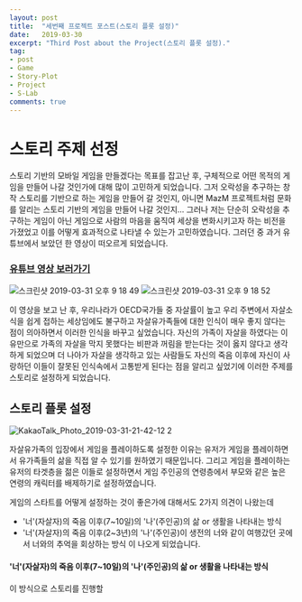 ```yaml
---
layout: post
title:  "세번째 프로젝트 포스트(스토리 플롯 설정)"
date:   2019-03-30
excerpt: "Third Post about the Project(스토리 플롯 설정)."
tag: 
- post
- Game
- Story-Plot
- Project
- S-Lab
comments: true
---
```


# 스토리 주제 선정

스토리 기반의 모바일 게임을 만들겠다는 목표를 잡고난 후, 구체적으로 어떤 목적의 게임을 만들어 나갈 것인가에 대해 많이 고민하게 되었습니다.
그저 오락성을 추구하는 창작 스토리를 기반으로 하는 게임을 만들어 갈 것인지, 아니면 MazM 프로젝트처럼 문화를 알리는 스토리 기반의 게임을 만들어 나갈 것인지...
그러나 저는 단순히 오락성을 추구하는 게임이 아닌 게임으로 사람의 마음을 움직여 세상을 변화시키고자 하는 비전을 가졌었고 이를 어떻게 효과적으로 나타낼 수 있는가 고민하였습니다. 그러던 중 과거 유튜브에서 보았던 한 영상이 떠오르게 되었습니다.
### [유튜브 영상 보러가기](https://www.youtube.com/watch?v=KvYIKElhFPE&t=6s)

![스크린샷 2019-03-31 오후 9 18 49](https://user-images.githubusercontent.com/39361933/55288965-cabfaf00-53fa-11e9-87a7-417a98c57750.png)
![스크린샷 2019-03-31 오후 9 18 52](https://user-images.githubusercontent.com/39361933/55288968-d4e1ad80-53fa-11e9-94a0-56539529a119.png)

이 영상을 보고 난 후, 우리나라가 OECD국가들 중 자살률이 높고 우리 주변에서 자살소식을 쉽게 접하는 세상임에도 불구하고 자살유가족들에 대한 인식이 매우 좋지 않다는 점이 의아하면서 이러한 인식을 바꾸고 싶었습니다.
자신의 가족이 자살을 하였다는 이유만으로 가족의 자살을 막지 못했다는 비판과 꺼림을 받는다는 것이 옳지 않다고 생각하게 되었으며 더 나아가 자살을 생각하고 있는 사람들도 자신의 죽음 이후에 자신이 사랑하던 이들이 잘못된 인식속에서 고통받게 된다는 점을 알리고 싶었기에 이러한 주제를 스토리로 설정하게 되었습니다.

## 스토리 플롯 설정
![KakaoTalk_Photo_2019-03-31-21-42-12 2](https://user-images.githubusercontent.com/39361933/55289184-09a33400-53fe-11e9-8fae-e53cc14a3285.jpeg)

자살유가족의 입장에서 게임을 플레이하도록 설정한 이유는 유저가 게임을 플레이하면서 유가족들의 삶을 직접 알 수 있기를 원하였기 때문입니다.
그리고 게임을 플레이하는 유저의 타겟층을 젊은 이들로 설정하면서 게임 주인공의 연령층에서 부모와 같은 높은 연령의 캐릭터를 배제하기로 설정하였습니다.

게임의 스타트를 어떻게 설정하는 것이 좋은가에 대해서도 2가지 의견이 나왔는데
* '너'(자살자)의 죽음 이후(7~10일)의 '나'(주인공)의 삶 or 생활을 나타내는 방식
* '너'(자살자)의 죽음 이후(2~3년)의 '나'(주인공)이 생전의 너와 같이 여행갔던 곳에서 너와의 추억을 회상하는 방식
이 나오게 되었습니다.

#### '너'(자살자)의 죽음 이후(7~10일)의 '나'(주인공)의 삶 or 생활을 나타내는 방식
이 방식으로 스토리를 진행할 

